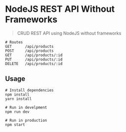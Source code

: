 # NodeJS REST API Without Frameworks

> CRUD REST API using NodeJS without frameworks

```
# Routes
GET      /api/products
POST     /api/products
GET      /api/products/:id
PUT      /api/products/:id
DELETE   /api/products/:id
```

## Usage

```
# Install dependencies
npm install
yarn install

# Run in develpment
npm run dev

# Run in production
npm start
```
